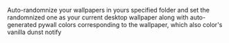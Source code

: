 Auto-randomnize your wallpapers in yours specified folder and set the randomnized one as your current desktop wallpaper
along with auto-generated pywall colors corresponding to the wallpaper, which also color's vanilla dunst notify
